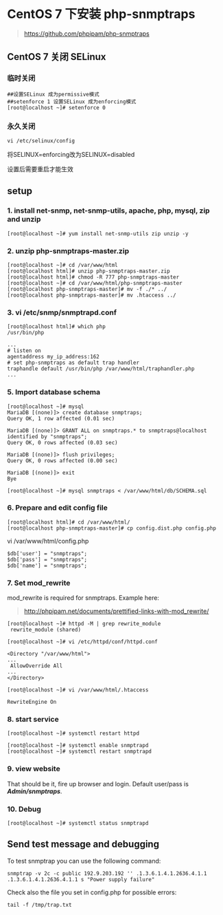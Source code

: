 # CentOS 7 下安装 php-snmptraps

>https://github.com/phpipam/php-snmptraps

## CentOS 7 关闭 SELinux

### 临时关闭

	##设置SELinux 成为permissive模式
	##setenforce 1 设置SELinux 成为enforcing模式
	[root@localhost ~]# setenforce 0

### 永久关闭

	vi /etc/selinux/config

>
将SELINUX=enforcing改为SELINUX=disabled 
>
设置后需要重启才能生效

## setup

### 1. install net-snmp, net-snmp-utils, apache, php, mysql, zip and unzip

	[root@localhost ~]# yum install net-snmp-utils zip unzip -y

### 2. unzip php-snmptraps-master.zip

	[root@localhost ~]# cd /var/www/html
	[root@localhost html]# unzip php-snmptraps-master.zip
	[root@localhost html]# chmod -R 777 php-snmptraps-master
	[root@localhost ~]# cd /var/www/html/php-snmptraps-master
	[root@localhost php-snmptraps-master]# mv -f ./* ../
	[root@localhost php-snmptraps-master]# mv .htaccess ../

### 3. vi /etc/snmp/snmptrapd.conf

	[root@localhost html]# which php
	/usr/bin/php

>
	...
	# listen on
	agentaddress my_ip_address:162
	# set php-snmptraps as default trap handler
	traphandle default /usr/bin/php /var/www/html/traphandler.php
	...

### 5. Import database schema

	[root@localhost ~]# mysql
	MariaDB [(none)]> create database snmptraps;
	Query OK, 1 row affected (0.01 sec)

	MariaDB [(none)]> GRANT ALL on snmptraps.* to snmptraps@localhost identified by "snmptraps";
	Query OK, 0 rows affected (0.03 sec)
	
	MariaDB [(none)]> flush privileges;
	Query OK, 0 rows affected (0.00 sec)
	
	MariaDB [(none)]> exit
	Bye
	
	[root@localhost ~]# mysql snmptraps < /var/www/html/db/SCHEMA.sql


### 6. Prepare and edit config file

	[root@localhost html]# cd /var/www/html/
	[root@localhost php-snmptraps-master]# cp config.dist.php config.php

vi /var/www/html/config.php
>
	$db['user'] = "snmptraps";
	$db['pass'] = "snmptraps";
	$db['name'] = "snmptraps";

### 7. Set mod_rewrite

mod_rewrite is required for snmptraps. Example here:

> http://phpipam.net/documents/prettified-links-with-mod_rewrite/

	[root@localhost ~]# httpd -M | grep rewrite_module
	 rewrite_module (shared)

	[root@localhost ~]# vi /etc/httpd/conf/httpd.conf
>
	<Directory "/var/www/html">
	...
	 AllowOverride All
	...
	</Directory>

	[root@localhost ~]# vi /var/www/html/.htaccess
>
	RewriteEngine On

### 8. start service

	[root@localhost ~]# systemctl restart httpd

	[root@localhost ~]# systemctl enable snmptrapd
	[root@localhost ~]# systemctl restart snmptrapd

### 9. view website
That should be it, fire up browser and login. Default user/pass is ***Admin/snmptraps***.

### 10. Debug

	[root@localhost ~]# systemctl status snmptrapd


## Send test message and debugging

To test snmptrap you can use the following command:

```snmptrap -v 2c -c public 192.9.203.192 '' .1.3.6.1.4.1.2636.4.1.1 .1.3.6.1.4.1.2636.4.1.1 s "Power supply failure"```

Check also the file you set in config.php for possible errors:

```tail -f /tmp/trap.txt```
